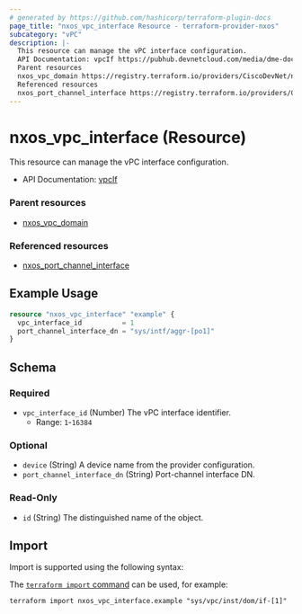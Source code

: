 ```yaml
---
# generated by https://github.com/hashicorp/terraform-plugin-docs
page_title: "nxos_vpc_interface Resource - terraform-provider-nxos"
subcategory: "vPC"
description: |-
  This resource can manage the vPC interface configuration.
  API Documentation: vpcIf https://pubhub.devnetcloud.com/media/dme-docs-10-2-2/docs/System/vpc:If/
  Parent resources
  nxos_vpc_domain https://registry.terraform.io/providers/CiscoDevNet/nxos/latest/docs/resources/vpc_domain
  Referenced resources
  nxos_port_channel_interface https://registry.terraform.io/providers/CiscoDevNet/nxos/latest/docs/resources/port_channel_interface
---
```


# nxos_vpc_interface (Resource)

This resource can manage the vPC interface configuration.

- API Documentation: [vpcIf](https://pubhub.devnetcloud.com/media/dme-docs-10-2-2/docs/System/vpc:If/)

### Parent resources

- [nxos_vpc_domain](https://registry.terraform.io/providers/CiscoDevNet/nxos/latest/docs/resources/vpc_domain)

### Referenced resources

- [nxos_port_channel_interface](https://registry.terraform.io/providers/CiscoDevNet/nxos/latest/docs/resources/port_channel_interface)

## Example Usage

```terraform
resource "nxos_vpc_interface" "example" {
  vpc_interface_id          = 1
  port_channel_interface_dn = "sys/intf/aggr-[po1]"
}
```

<!-- schema generated by tfplugindocs -->
## Schema

### Required

- `vpc_interface_id` (Number) The vPC interface identifier.
  - Range: `1`-`16384`

### Optional

- `device` (String) A device name from the provider configuration.
- `port_channel_interface_dn` (String) Port-channel interface DN.

### Read-Only

- `id` (String) The distinguished name of the object.

## Import

Import is supported using the following syntax:

The [`terraform import` command](https://developer.hashicorp.com/terraform/cli/commands/import) can be used, for example:

```shell
terraform import nxos_vpc_interface.example "sys/vpc/inst/dom/if-[1]"
```
